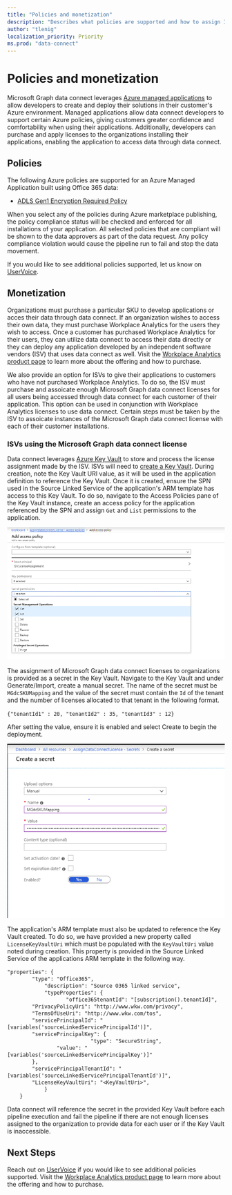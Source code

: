 ```yaml
---
title: "Policies and monetization"
description: "Describes what policies are supported and how to assign ISV access SKUs to organizations"
author: "tlenig"
localization_priority: Priority
ms.prod: "data-connect"
---
```


# Policies and monetization

Microsoft Graph data connect leverages [Azure managed applications](https://docs.microsoft.com/en-us/azure/managed-applications/overview) to allow developers to create and deploy their solutions in their customer's Azure environment. Managed applications allow data connect developers to support certain Azure policies, giving customers greater confidence and comfortability when using their applications. Additionally, developers can purchase and apply licenses to the organizations installing their applications, enabling the application to access data through data connect.

## Policies

The following Azure policies are supported for an Azure Managed Application built using Office 365 data:
- [ADLS Gen1 Encryption Required Policy](https://docs.microsoft.com/en-us/azure/azure-policy/scripts/enforce-datalakestore-encryption)

When you select any of the policies during Azure marketplace publishing, the policy compliance status will be checked and enforced for all installations of your application. All selected policies that are compliant will be shown to the data approvers as part of the data request. Any policy compliance violation would cause the pipeline run to fail and stop the data movement.

If you would like to see additional policies supported, let us know on [UserVoice](https://microsoftgraph.uservoice.com/forums/920506-microsoft-graph-feature-requests?category_id=359581).

## Monetization

Organizations must purchase a particular SKU to develop applications or acces their data through data connect. If an organization wishes to access their own data, they must purchase Workplace Analytics for the users they wish to access. Once a customer has purchased Workplace Analytics for their users, they can utilize data connect to access their data directly or they can deploy any application developed by an independent software vendors (ISV) that uses data connect as well. Visit the [Workplace Analytics product page](https://products.office.com/en-us/business/workplace-analytics) to learn more about the offering and how to purchase. 

We also provide an option for ISVs to give their applications to customers who have not purchased Workplace Analytics. To do so, the ISV must purchase and assoicate enough Microsoft Graph data connect licenses for all users being accessed through data connect for each customer of their application. This option can be used in conjunction with Workplace Analytics licenses to use data connect. Certain steps must be taken by the ISV to assoicate instances of the Microsoft Graph data connect license with each of their customer installations. 

### ISVs using the Microsoft Graph data connect license
Data connect leverages [Azure Key Vault](https://azure.microsoft.com/en-us/services/key-vault/) to store and process the license assignment made by the ISV. ISVs will need to [create a Key Vault](https://docs.microsoft.com/en-us/azure/key-vault/quick-create-portal). During creation, note the Key Vault URI value, as it will be used in the application definition to reference the Key Vault. Once it is created, ensure the SPN used in the Source Linked Service of the application's ARM template has access to this Key Vault. To do so, navigate to the Access Policies pane of the Key Vault instance, create an access policy for the application referenced by the SPN and assign `Get` and `List` permissions to the application. 

![Creating access policy to Key Vault](/concepts/images/data-connect-keyvault-access.png)

The assignment of Microsoft Graph data connect licenses to organizations is provided as a secret in the Key Vault. Navigate to the Key Vault and under Generate/Import, create a manual secret. The name of the secret must be `MGdcSKUMapping` and the value of the secret must contain the `Id` of the tenant and the number of licenses allocated to that tenant in the following format.

`{"tenantId1" : 20, "tenantId2" : 35, "tenantId3" : 12}`

After setting the value, ensure it is enabled and select Create to begin the deployment. 

![Creating the secret in Key Vault](/concepts/images/data-connect-keyvault-create.png)

The application's ARM template must also be updated to reference the Key Vault created. To do so, we have provided a new property called `LicenseKeyVaultUri` which must be populated with the `KeyVaultUri` value noted during creation. This property is provided in the Source Linked Service of the applications ARM template in the following way. 

```
"properties": {
        "type": "Office365",
	        "description": "Source O365 linked service",
	        "typeProperties": {
	               "office365tenantId": "[subscription().tenantId]",
		"PrivacyPolicyUri": "http://www.wkw.com/privacy",
		"TermsOfUseUri": "http://www.wkw.com/tos",
		"servicePrincipalId": "[variables('sourceLinkedServicePrincipalId')]",
		"servicePrincipalKey": {
	                       "type": "SecureString",
		        "value": "[variables('sourceLinkedServicePrincipalKey')]"
		},
		"servicePrincipalTenantId": "[variables('sourceLinkedServicePrincipalTenantId')]",
	    "LicenseKeyVaultUri": "<KeyVaultUri>",
	        }
	}
```

Data connect will reference the secret in the provided Key Vault before each pipeline execution and fail the pipeline if there are not enough licenses assigned to the organization to provide data for each user or if the Key Vault is inaccessible. 

## Next Steps
Reach out on [UserVoice](https://microsoftgraph.uservoice.com/forums/920506-microsoft-graph-feature-requests?category_id=359581) if you would like to see additional policies supported. Visit the [Workplace Analytics product page](https://products.office.com/en-us/business/workplace-analytics) to learn more about the offering and how to purchase. 